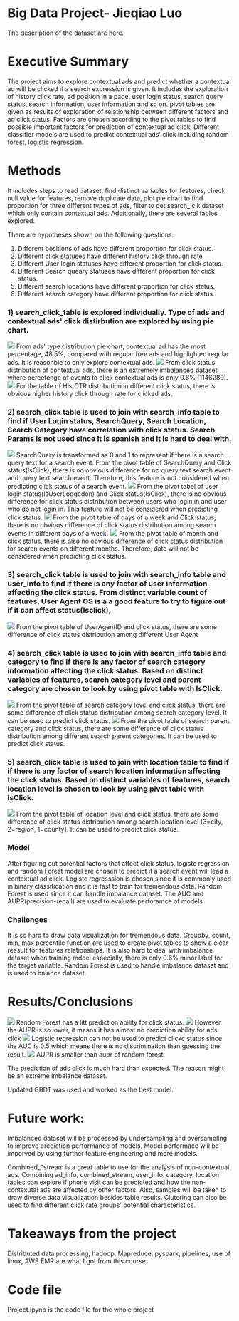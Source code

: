 # Big Data Project- Jieqiao Luo

The description of the dataset are [here](dataset-and-requirements.md).

# Executive Summary
The project aims to explore contextual ads and predict whether a contextual ad will be clicked if a search expression is given. It includes the exploration of history click rate, ad position in a page, user login status, search query status, search information, user information and so on. pivot tables are given as results of exploration of relationship between different factors and ad'click status. Factors are chosen according to the pivot tables to find possible important factors for prediction of contextual ad click. Different classifier models are used to predict contextual ads' click including random forest, logistic regression. 


# Methods
It includes steps to read dataset, find distinct variables for features, check null value for features, remove duplicate data, plot pie chart to find proportion for three different types of ads, filter to get search_lcik dataset which only contain contextual ads. Additionally, there are several tables explored.

There are hypotheses shown on the following questions.

1. Different positions of ads have different proportion for click status.
2. Different click statuses have different history click through rate
3. Different User login statuses have different proportion for click status.
4. Different Search queary statuses have different proportion for click status.
5. Different search locations have different proportion for click status.
6. Different search category have different proportion for click status.

### 1) search_click_table is explored individually. Type of ads and contextual ads' click distirbution are explored by using pie chart.

<img src='img/search_click_ads_type_pie_chart.png'>
From ads' type distribution pie chart, contextual ad has the most percentage, 48.5%, compared with regular free ads and highlighted regular ads. It is reasonble to only explore contextual ads.

<img src='img/search_click_ads_click_status_pie_chart.png'>
From click status distribution of contextual ads, there is an extremely imbalanced dataset where percetenge of events to click contextual ads is only 0.6% (1146289). 

<img src='img/search_click_HistCTR_Click_table.png'>
For the table of HistCTR distribution in different click status, there is obvious higher history click through rate for clicked ads.


### 2) search_click table is used to join with search_info table to find if User Login status, SearchQuery, Search Location, Search Category have correlation with click status. Search Params is not used since it is spanish and it is hard to deal with.

<img src='img/search_click_search_info_searchquery_isClick_table.png'>
SearchQuery is transformed as 0 and 1 to represent if there is a search query text for a search event.
From the pivot table of SearchQuery and Click status(IsClick), there is no obvious difference for no query text search event and query text search event. Therefore, this feature is not considered when predicting click status of a search event.

<img src='img/search_click_search_info_IsUserLoggedOn_isClick_table.png'>
From the pivot tabel of user login status(IsUserLoggedon) and Click status(IsClick), there is no obvious difference for click status distribution between users who login in and user who do not login in. This feature will not be considered when predicting click status.

<img src='img/search_click_search_info_weekday_isClick_table.png'>
From the pivot table of days of a week and Click status, there is no obvious difference of click status distribution among searcn events in different days of a week. 

<img src='img/search_click_search_info_month_isClick_table.png'>
From the pivot table of month and click status, there is also no obvious difference of click status distribution for searcn events on different months. Therefore, date will not be considered when predicting click status.

### 3) search_click table is used to join with search_info table and user_info to find if there is any factor of user information affecting the click status. From distinct variable count of features, User Agent OS is a a good feature to try to figure out if it can affect status(Isclick),

<img src='img/search_click_search_info_UserAgentOSID_isClick_table.png'>
From the pivot table of UserAgentID and click status, there are some difference of click status distribution among different User Agent 


### 4) search_click table is used to join with search_info table and category to find if there is any factor of search category information affecting the click status. Based on distinct variables of features, search category level and parent category are chosen to look by using pivot table with IsClick. 

<img src='img/search_click_search_info_categoryLevel_isClick_table.png'>
From the pivot table of search category level and click status, there are some difference of click status distribution among search category level. It can be used to predict click status.

<img src='img/search_click_search_info_categoryparentcategory_isClick_table.png'>
From the pivot table of search parent category and click status, there are some difference of click status distribution among different search parent categories. It can be used to predict click status.

### 5) search_click table is used to join with location table to find if if there is any factor of search location information affecting the click status.  Based on distinct variables of features, search location level is chosen to look by using pivot table with IsClick. 

<img src='img/search_click_search_info_location_isClick_table.png'>
From the pivot table of location level and click status, there are some difference of click status distribution among search location level (3=city, 2=region, 1=county). It can be used to predict click status.

### Model
After figuring out potential factors that affect click status, logistc regression and random Forest model are chosen to predict if a search event will lead a contextual ad click. Logistc regresssion is chosen since it is commonly used in binary classification and it is fast to train for tremendous data. Random Forest is used since it can handle imbalance dataset.  The AUC and AUPR(precision-recall) are used to evaluate perforamce of models.

### Challenges 
It is so hard to draw data visualization for tremendous data. Groupby, count, min, max percentile function are used to create pivot tables to show a clear reasult for features relationships. It is also hard to deal with imbalance dataset when training mdoel especially, there is only 0.6% minor label for the target variable. Random Forest is used to handle imbalance dataset and     is used to balance dataset.

# Results/Conclusions
<img src='img/RF_ROC.png'>
Random Forest has a litt prediction ability for click status.

<img src='img/RF_AUPR.png'>
However, the AUPR is so lower, it means it has almost no prediction ability for ads click

<img src='img/LR_ROC.png'>
Logistic regression can not be used to predict clickc status since the AUC is 0.5 which means there is no discrimination than guessing the result. 

<img src='img/LR_AUPR.png'>
AUPR is smaller than aupr of random forest.

The prediction of ads click is much hard than expected. The reason might be an extreme imbalance dataset.

Updated GBDT was used and worked as the best model.

# Future work:
Imbalanced dataset will be processed by undersampling and oversampling to improve prediction performance of models.
Model performace will be imporved by using further feature engineering and more models.

Combined_"stream is a great table to use for the analysis of non-contextual ads. Combining ad_info, combined_stream, user_info, category, location tables can explore if phone visit can be predicted and how the non-contexutal ads are affected by other factors. Also, samples will be taken to draw diverse data visualization besides table results. Clutering can also be used to find different click rate groups' potential characteristics.


# Takeaways from the project
Distributed data processing, hadoop, Mapreduce, pyspark, pipelines, use of linux, AWS EMR are what I got from this course. 

# Code file
Project.ipynb is the code file for the whole project
